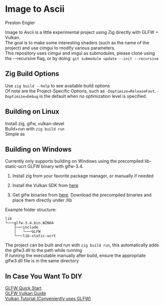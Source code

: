 # Image to Ascii
Preston Engler

Image to Ascii is a little experimental project using Zig directly with GLFW + Vulkan.  
The goal is to make some interesting shaders (such as the name of the project) and use cimgui to modify various parameters.  
This repository uses cimgui and imgui as submodules, please clone using the --recursive flag, or by doing: `git submodule update --init --recursive`  

## Zig Build Options
Use `zig build --help` to see available build options  
Of note are the Project-Specific Options, such as `-Doptimize=ReleaseFast`. `-Doptimize=Debug` is the default when no optimization level is specified.

## Building on Linux
Install zig, glfw, vulkan-devel  
Build+run with `zig build run`  
Simple as

## Building on Windows
Currently only supports building on Windows using the precompiled lib-static-ucrt GLFW binary with glfw-3.4.  

1. Install zig from your favorite package manager, or manually if needed

2. Install the Vulkan SDK from [here](https://vulkan.lunarg.com/sdk/home)

3. Get glfw binaries from [here](https://www.glfw.org/download.html). Download the precompiled binaries and place them directly under /lib

Example folder structure: 
```
lib
└───glfw-3.4.bin.WIN64
    ├───include
    │   └───GLFW
    └───lib-static-ucrt
```

The project can be built and run with `zig build run`, this automatically adds the glfw3.dll to the path while running  
If running the executable manually after build, ensure the appropriate glfw3.dll file is in the same directory


## In Case You Want To DIY
[GLFW Quick Start](https://www.glfw.org/docs/latest/quick.html)  
[GLFW Vulkan Guide](https://www.glfw.org/docs/latest/vulkan_guide.html)  
[Vulkan Tutorial (Conveniently uses GLFW)](https://vulkan-tutorial.com/Introduction)  
